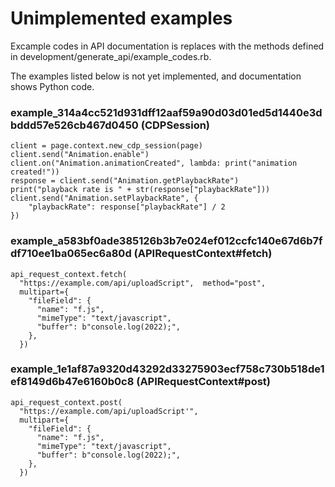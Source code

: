 # Unimplemented examples

Excample codes in API documentation is replaces with the methods defined in development/generate_api/example_codes.rb.

The examples listed below is not yet implemented, and documentation shows Python code.


### example_314a4cc521d931dff12aaf59a90d03d01ed5d1440e3dbddd57e526cb467d0450 (CDPSession)

```
client = page.context.new_cdp_session(page)
client.send("Animation.enable")
client.on("Animation.animationCreated", lambda: print("animation created!"))
response = client.send("Animation.getPlaybackRate")
print("playback rate is " + str(response["playbackRate"]))
client.send("Animation.setPlaybackRate", {
    "playbackRate": response["playbackRate"] / 2
})

```

### example_a583bf0ade385126b3b7e024ef012ccfc140e67d6b7fdf710ee1ba065ec6a80d (APIRequestContext#fetch)

```
api_request_context.fetch(
  "https://example.com/api/uploadScript",  method="post",
  multipart={
    "fileField": {
      "name": "f.js",
      "mimeType": "text/javascript",
      "buffer": b"console.log(2022);",
    },
  })

```

### example_1e1af87a9320d43292d33275903ecf758c730b518de1ef8149d6b47e6160b0c8 (APIRequestContext#post)

```
api_request_context.post(
  "https://example.com/api/uploadScript'",
  multipart={
    "fileField": {
      "name": "f.js",
      "mimeType": "text/javascript",
      "buffer": b"console.log(2022);",
    },
  })

```
